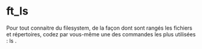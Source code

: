 # ft_ls

Pour tout connaitre du filesystem, de la façon dont sont rangés les fichiers et répertoires, codez par vous-même une des commandes les plus utilisées : ls . 
